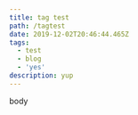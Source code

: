 ```yaml
---
title: tag test
path: /tagtest
date: 2019-12-02T20:46:44.465Z
tags:
  - test
  - blog
  - 'yes'
description: yup
---
```

body
